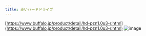 ```yaml
---
title: 赤いハードドライブ
---
```


[https://www.buffalo.jp/product/detail/hd-pzn1.0u3-r.html](https://www.buffalo.jp/product/detail/hd-pzn1.0u3-r.html)
![image](https://gyazo.com/5ba692068faec2dbcef61d31272d943a/thumb/1000)
